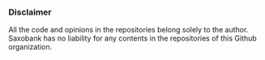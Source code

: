 ### Disclaimer

All the code and opinions in the repositories belong solely to the author. Saxobank has no liability for any contents in the repositories of this Github organization. 
